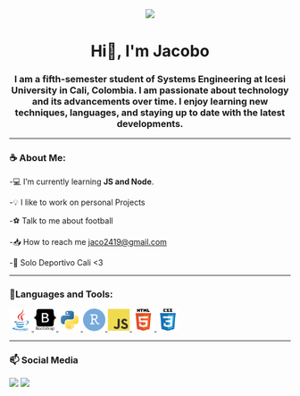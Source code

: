 <div id="header" align="center">
<img  src="https://media.giphy.com/media/USV0ym3bVWQJJmNu3N/giphy.gif" width="200"/>
<h1 align="center">Hi👋, I'm Jacobo</h1>
<h3 align="center">I am a fifth-semester student of Systems Engineering at Icesi University in Cali, Colombia. I am passionate about technology and its advancements over time. I enjoy learning new techniques, languages, and staying up to date with the latest developments.</h3>
</div>

 ---
 ###   :coffee: About Me:

  -:computer: I’m currently learning **JS and Node**.
  
  -:bulb: I like to work on personal Projects
  
  -:soccer: Talk to me about football
  
  -:inbox_tray: How to reach me jaco2419@gmail.com
  
  -:green_heart: Solo Deportivo Cali <3

  ---
  
###  :hammer:Languages and Tools:

<p align="left">
<!--Java -->
<a href="#" target="_blank"> <img src="https://raw.githubusercontent.com/devicons/devicon/master/icons/java/java-original.svg" alt="java" width="40" height="40"/> </a>
<!--C++-->
<a href="#" target="_blank" rel="noreferrer"> <img src="https://github.com/devicons/devicon/blob/master/icons/bootstrap/bootstrap-plain-wordmark.svg" alt="cplusplus" width="40" height="40"/> </a>
<!--Python -->
<a href="#" target="_blank"> <img src="https://raw.githubusercontent.com/devicons/devicon/master/icons/python/python-original.svg" alt="python" width="40" height="40"/> </a> 
<a href="#" target="_blank"> <img src="https://github.com/devicons/devicon/blob/master/icons/rstudio/rstudio-original.svg" alt="html5" width="40" height="40"/> </a>
<!--JavaScript -->
<a href="#" target="_blank"> <img src="https://raw.githubusercontent.com/devicons/devicon/master/icons/javascript/javascript-original.svg" alt="javascript" width="40" height="40"/> </a>
<!-- HTML -->
<a href="#" target="_blank"> <img src="https://raw.githubusercontent.com/devicons/devicon/master/icons/html5/html5-original-wordmark.svg" alt="html5" width="40" height="40"/> </a>
<!--CSS 3 -->
 <a href="#" target="_blank"> <img src="https://raw.githubusercontent.com/devicons/devicon/master/icons/css3/css3-original-wordmark.svg" alt="css3" width="40" height="40"/></a>
</p>

---
### :mailbox: Social Media

<div> 
  <a href = "mailto:jaco2419@gmail.com"><img src="https://img.shields.io/badge/-Gmail-%23333?style=for-the-badge&logo=gmail&logoColor=white" target="_blank"></a>
  <a href="https://www.instagram.com/jacoboossag/" target="_blank"><img src="https://img.shields.io/badge/-Instagram-%23E4405F?style=for-the-badge&logo=instagram&logoColor=white" target="_blank"></a>
</div>


  
  


